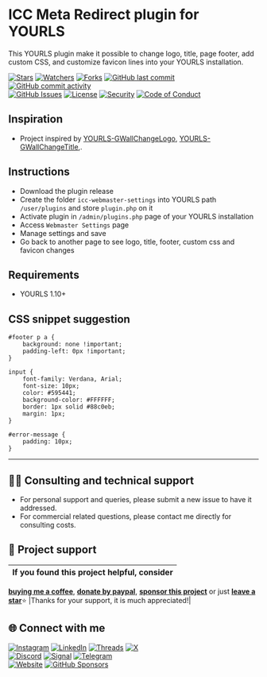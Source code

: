 # ICC Meta Redirect plugin for YOURLS
This YOURLS plugin make it possible to change logo, title, page footer, add custom CSS, and customize favicon lines into your YOURLS installation.

<!-- buttons -->
[![Stars](https://img.shields.io/github/stars/ivancarlosti/yourlsiccwebmastersettings?label=⭐%20Stars&color=gold&style=flat)](https://github.com/ivancarlosti/yourlsiccwebmastersettings/stargazers)
[![Watchers](https://img.shields.io/github/watchers/ivancarlosti/yourlsiccwebmastersettings?label=Watchers&style=flat&color=red)](https://github.com/sponsors/ivancarlosti)
[![Forks](https://img.shields.io/github/forks/ivancarlosti/yourlsiccwebmastersettings?label=Forks&style=flat&color=ff69b4)](https://github.com/sponsors/ivancarlosti)
[![GitHub last commit](https://img.shields.io/github/last-commit/ivancarlosti/yourlsiccwebmastersettings?label=Last%20Commit)](https://github.com/ivancarlosti/yourlsiccwebmastersettings/commits)
[![GitHub commit activity](https://img.shields.io/github/commit-activity/m/ivancarlosti/yourlsiccwebmastersettings?label=Activity)](https://github.com/ivancarlosti/yourlsiccwebmastersettings/pulse)  
[![GitHub Issues](https://img.shields.io/github/issues/ivancarlosti/yourlsiccwebmastersettings?label=Issues&color=orange)](https://github.com/ivancarlosti/yourlsiccwebmastersettings/issues)
[![License](https://img.shields.io/github/license/ivancarlosti/yourlsiccwebmastersettings?label=License)](LICENSE)
[![Security](https://img.shields.io/badge/Security-View%20Here-purple)](https://github.com/ivancarlosti/yourlsiccwebmastersettings/security)
[![Code of Conduct](https://img.shields.io/badge/Code%20of%20Conduct-2.1-4baaaa)](https://github.com/ivancarlosti/yourlsiccwebmastersettings?tab=coc-ov-file)
<!-- endbuttons -->

## Inspiration
* Project inspired by [YOURLS-GWallChangeLogo](https://github.com/gioxx/YOURLS-GWallChangeLogo), [YOURLS-GWallChangeTitle](https://github.com/gioxx/YOURLS-GWallChangeTitle),.

## Instructions
* Download the plugin release
* Create the folder `icc-webmaster-settings` into YOURLS path `/user/plugins` and store `plugin.php` on it
* Activate plugin in `/admin/plugins.php` page of your YOURLS installation
* Access `Webmaster Settings` page
* Manage settings and save
* Go back to another page to see logo, title, footer, custom css and favicon changes

## Requirements
* YOURLS 1.10+

## CSS snippet suggestion

```
#footer p a {
    background: none !important;
    padding-left: 0px !important;
}

input {
    font-family: Verdana, Arial;
    font-size: 10px;
    color: #595441;
    background-color: #FFFFFF;
    border: 1px solid #88c0eb;
    margin: 1px;
}

#error-message {
    padding: 10px;
}
```

<!-- footer -->
---

## 🧑‍💻 Consulting and technical support
* For personal support and queries, please submit a new issue to have it addressed.
* For commercial related questions, please contact me directly for consulting costs. 

## 🩷 Project support
| If you found this project helpful, consider |
| :---: |
[**buying me a coffee**][buymeacoffee], [**donate by paypal**][paypal], [**sponsor this project**][sponsor] or just [**leave a star**](../..)⭐
|Thanks for your support, it is much appreciated!|

## 🌐 Connect with me
[![Instagram](https://img.shields.io/badge/Instagram-@ivancarlos-E4405F)](https://instagram.com/ivancarlos)
[![LinkedIn](https://img.shields.io/badge/LinkedIn-@ivancarlos-0077B5)](https://www.linkedin.com/in/ivancarlos)
[![Threads](https://img.shields.io/badge/Threads-@ivancarlos-808080)](https://threads.net/@ivancarlos)
[![X](https://img.shields.io/badge/X-@ivancarlos-000000)](https://x.com/ivancarlos)  
[![Discord](https://img.shields.io/badge/Discord-@ivancarlos.me-5865F2)](https://discord.com/users/ivancarlos.me)
[![Signal](https://img.shields.io/badge/Signal-@ivancarlos.01-2592E9)](https://icc.gg/.signal)
[![Telegram](https://img.shields.io/badge/Telegram-@ivancarlos-26A5E4)](https://t.me/ivancarlos)  
[![Website](https://img.shields.io/badge/Website-ivancarlos.me-FF6B6B)](https://ivancarlos.me)
[![GitHub Sponsors](https://img.shields.io/github/sponsors/ivancarlosti?label=GitHub%20Sponsors&color=ffc0cb)][sponsor]

[cc]: https://docs.github.com/en/communities/setting-up-your-project-for-healthy-contributions/adding-a-code-of-conduct-to-your-project
[contributing]: https://docs.github.com/en/articles/setting-guidelines-for-repository-contributors
[security]: https://docs.github.com/en/code-security/getting-started/adding-a-security-policy-to-your-repository
[support]: https://docs.github.com/en/articles/adding-support-resources-to-your-project
[it]: https://docs.github.com/en/communities/using-templates-to-encourage-useful-issues-and-pull-requests/configuring-issue-templates-for-your-repository#configuring-the-template-chooser
[prt]: https://docs.github.com/en/communities/using-templates-to-encourage-useful-issues-and-pull-requests/creating-a-pull-request-template-for-your-repository
[funding]: https://docs.github.com/en/articles/displaying-a-sponsor-button-in-your-repository
[ivancarlos]: https://ivancarlos.me
[buymeacoffee]: https://www.buymeacoffee.com/ivancarlos
[paypal]: https://icc.gg/donate
[sponsor]: https://github.com/sponsors/ivancarlosti
